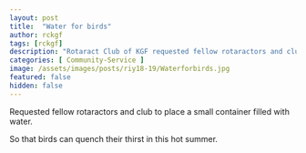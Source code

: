 ```yaml
---
layout: post
title:  "Water for birds"
author: rckgf
tags: [rckgf]
description: "Rotaract Club of KGF requested fellow rotaractors and club to place a small container filled with water. So that birds can quench their thirst in this hot summer."
categories: [ Community-Service ]
image: /assets/images/posts/riy18-19/Waterforbirds.jpg
featured: false
hidden: false
---
```


Requested fellow rotaractors and club to place a small container filled with water. 

So that birds can quench their thirst in this hot summer.